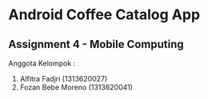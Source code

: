 # Android Coffee Catalog App
## Assignment 4 - Mobile Computing

Anggota Kelompok :
1. Alfitra Fadjri (1313620027)
2. Fozan Bebe Moreno (1313620041)
